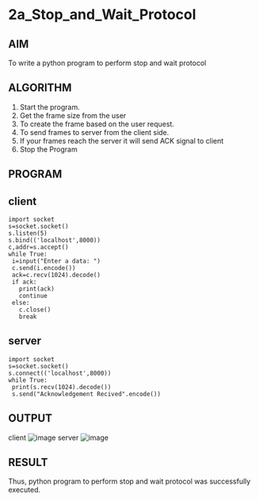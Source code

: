 
# 2a_Stop_and_Wait_Protocol
## AIM 
To write a python program to perform stop and wait protocol
## ALGORITHM
1. Start the program.
2. Get the frame size from the user
3. To create the frame based on the user request.
4. To send frames to server from the client side.
5. If your frames reach the server it will send ACK signal to client
6. Stop the Program
## PROGRAM
## client
```
import socket
s=socket.socket()
s.listen(5)
s.bind(('localhost',8000))
c,addr=s.accept()
while True:
 i=input("Enter a data: ")
 c.send(i.encode())
 ack=c.recv(1024).decode()
 if ack:
   print(ack)
   continue
 else:
   c.close()
   break
```
## server
```
import socket
s=socket.socket()
s.connect(('localhost',8000))
while True:
 print(s.recv(1024).decode())
 s.send("Acknowledgement Recived".encode())
```

## OUTPUT
client
![image](https://github.com/user-attachments/assets/2ce9fb72-eb3f-402a-8ef7-437c426148b9)
server
![image](https://github.com/user-attachments/assets/694d7265-8fbd-45ab-96c5-3783bdb19565)


## RESULT
Thus, python program to perform stop and wait protocol was successfully executed.
